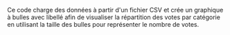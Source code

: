 Ce code charge des données à partir d'un fichier CSV et crée un graphique à bulles avec libellé afin de visualiser la répartition des votes par catégorie en utilisant la taille des bulles pour représenter le nombre de votes.
